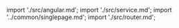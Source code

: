 import './src/angular.md';
import './src/service.md';
import '../common/singlepage.md';
import './src/router.md';
